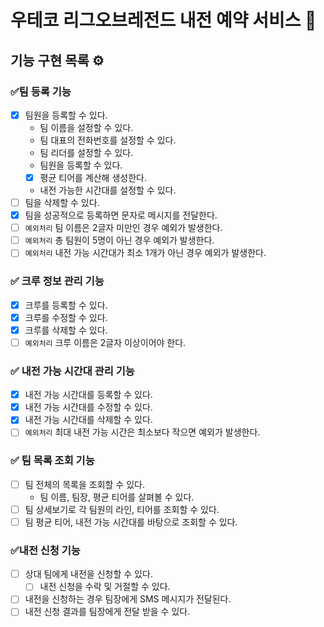 # 우테코 리그오브레전드 내전 예약 서비스 🍚

## 기능 구현 목록 ⚙️

### ✅팀 등록 기능

- [x] 팀원을 등록할 수 있다.
    - 팀 이름을 설정할 수 있다.
    - 팀 대표의 전화번호를 설정할 수 있다.
    - 팀 리더를 설정할 수 있다.
    - 팀원을 등록할 수 있다.
    - [x] 평균 티어를 계산해 생성한다.
    - 내전 가능한 시간대를 설정할 수 있다.
- [ ] 팀을 삭제할 수 있다.
- [x] 팀을 성공적으로 등록하면 문자로 메시지를 전달한다.
- [ ] `예외처리` 팀 이름은 2글자 미만인 경우 예외가 발생한다.
- [ ] `예외처리` 총 팀원이 5명이 아닌 경우 예외가 발생한다.
- [ ] `예외처리` 내전 가능 시간대가 최소 1개가 아닌 경우 예외가 발생한다.

### ✅ 크루 정보 관리 기능

- [x] 크루를 등록할 수 있다.
- [x] 크루를 수정할 수 있다.
- [x] 크루를 삭제할 수 있다.
- [ ] `예외처리` 크루 이름은 2글자 이상이어야 한다.

### ✅ 내전 가능 시간대 관리 기능

- [x] 내전 가능 시간대를 등록할 수 있다.
- [x] 내전 가능 시간대를 수정할 수 있다.
- [x] 내전 가능 시간대를 삭제할 수 있다.
- [ ] `예외처리` 최대 내전 가능 시간은 최소보다 작으면 예외가 발생한다.

### ✅ 팀 목록 조회 기능

- [ ] 팀 전체의 목록을 조회할 수 있다.
    - 팀 이름, 팀장, 평균 티어를 살펴볼 수 있다.
- [ ] 팀 상세보기로 각 팀원의 라인, 티어를 조회할 수 있다.
- [ ] 팀 평균 티어, 내전 가능 시간대를 바탕으로 조회할 수 있다.

### ✅내전 신청 기능

- [ ] 상대 팀에게 내전을 신청할 수 있다.
    - [ ] 내전 신청을 수락 및 거절할 수 있다.
- [ ] 내전을 신청하는 경우 팀장에게 SMS 메시지가 전달된다.
- [ ] 내전 신청 결과를 팀장에게 전달 받을 수 있다.
